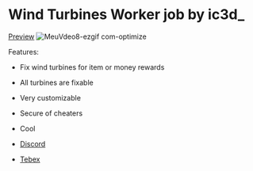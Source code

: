 # Wind Turbines Worker job by ic3d_

[Preview](https://youtu.be/Fg5JGhlPRO4)
![MeuVdeo8-ezgif com-optimize](https://github.com/user-attachments/assets/5a3d5b06-4399-439c-96bb-d3781fdcbb2c)

Features:
- Fix wind turbines for item or money rewards
- All turbines are fixable
- Very customizable
- Secure of cheaters
- Cool

- [Discord](https://discord.gg/3h2WpSH7Sg)
- [Tebex](https://ic3d-marketplace.tebex.io/) 

